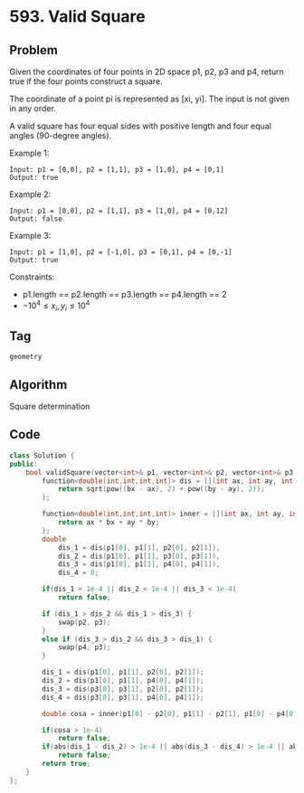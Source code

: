 # 593. Valid Square

## Problem
Given the coordinates of four points in 2D space p1, p2, p3 and p4, return true if the four points construct a square.

The coordinate of a point pi is represented as [xi, yi]. The input is not given in any order.

A valid square has four equal sides with positive length and four equal angles (90-degree angles).

Example 1:
```
Input: p1 = [0,0], p2 = [1,1], p3 = [1,0], p4 = [0,1]
Output: true
```
Example 2:
```
Input: p1 = [0,0], p2 = [1,1], p3 = [1,0], p4 = [0,12]
Output: false
```
Example 3:
```
Input: p1 = [1,0], p2 = [-1,0], p3 = [0,1], p4 = [0,-1]
Output: true
```

Constraints:

- p1.length == p2.length == p3.length == p4.length == 2
- $-10^4 \le x_i, y_i \le 10^4$

## Tag
```geometry```

## Algorithm

Square determination

## Code
```cpp
class Solution {
public:
    bool validSquare(vector<int>& p1, vector<int>& p2, vector<int>& p3, vector<int>& p4) {
        function<double(int,int,int,int)> dis = [](int ax, int ay, int bx, int by) {
            return sqrt(pow((bx - ax), 2) + pow((by - ay), 2));
        };

        function<double(int,int,int,int)> inner = [](int ax, int ay, int bx, int by) {
            return ax * bx + ay * by;
        };
        double 
            dis_1 = dis(p1[0], p1[1], p2[0], p2[1]),
            dis_2 = dis(p1[0], p1[1], p3[0], p3[1]),
            dis_3 = dis(p1[0], p1[1], p4[0], p4[1]),
            dis_4 = 0;

        if(dis_1 < 1e-4 || dis_2 < 1e-4 || dis_3 < 1e-4)
            return false;

        if (dis_1 > dis_2 && dis_1 > dis_3) {
            swap(p2, p3);
        } 
        else if (dis_3 > dis_2 && dis_3 > dis_1) {
            swap(p4, p3);
        } 

        dis_1 = dis(p1[0], p1[1], p2[0], p2[1]);
        dis_2 = dis(p1[0], p1[1], p4[0], p4[1]);
        dis_3 = dis(p3[0], p3[1], p2[0], p2[1]);
        dis_4 = dis(p3[0], p3[1], p4[0], p4[1]);

        double cosa = inner(p1[0] - p2[0], p1[1] - p2[1], p1[0] - p4[0], p1[1] - p4[1]);

        if(cosa > 1e-4) 
            return false;
        if(abs(dis_1 - dis_2) > 1e-4 || abs(dis_3 - dis_4) > 1e-4 || abs(dis_1 - dis_3) > 1e-4 ) 
            return false;
        return true;
    }
};
```